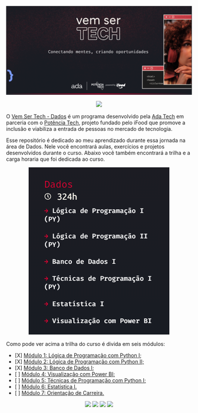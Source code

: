 <img src="Vem-ser-tech.png">
<p align="center">
  <img src="https://img.shields.io/static/v1?label=Status&message=EM_ANDAMENTO&color=blue&style=for-the-badge"/>
</p>
<p>O <a href="https://ada.tech/sou-aluno/programas/ifood-vem-ser-tech" target="_blank">Vem Ser Tech - Dados</a> é um programa desenvolvido pela <a href="https://ada.tech/" target="_blank">Ada Tech</a> em parceria com o <a href="https://potenciatech.com.br/" target="_blank">Potência Tech</a>, projeto fundado pelo iFood que promove a inclusão e viabiliza a entrada de pessoas no mercado de tecnologia.</p>
<p>Esse repositório é dedicado ao meu aprendizado durante essa jornada na área de Dados. Nele você encontrará aulas, exercícios e projetos desenvolvidos durante o curso. Abaixo você também encontrará a trilha e a carga horaria que foi dedicada ao curso.</p>
<p align="center">
  <img src="Trilha.png">
</p>
<p>Como pode ver acima a trilha do curso é divida em seis módulos:</p>
<ul>
  <li>[X] <a href="https://github.com/Math-Muniz/iFood-Adatech-Data-Bootcamp/tree/main/Modulo-01">Módulo 1: Lógica de Programação com Python I;</a></li>
  <li>[X] <a href="https://github.com/Math-Muniz/iFood-Adatech-Data-Bootcamp/tree/main/Modulo-02">Módulo 2: Lógica de Programação com Python II;</a></li>
  <li>[X] <a href="https://github.com/Math-Muniz/iFood-Adatech-Data-Bootcamp/tree/main/Modulo-03">Módulo 3: Banco de Dados I;</a></li>
  <li>[ ] <a href="https://github.com/Math-Muniz/iFood-Adatech-Data-Bootcamp/tree/main/Modulo-04">Módulo 4: Visualização com Power BI;</a></li>
  <li>[ ] <a href="https://github.com/Math-Muniz/iFood-Adatech-Data-Bootcamp/tree/main/Modulo-05">Módulo 5: Técnicas de Programação com Python I;</a></li>
  <li>[ ] <a href="https://github.com/Math-Muniz/iFood-Adatech-Data-Bootcamp/tree/main/Modulo-06">Módulo 6: Estatística I.</a></li>
  <li>[ ] <a href="https://github.com/Math-Muniz/iFood-Adatech-Data-Bootcamp/tree/main/Modulo-07">Módulo 7: Orientação de Carreira.</a></li>
</ul>
<div id="header" align="center">
  <a href="https://www.linkedin.com/in/math-muniz/" target="_blank"><img src="https://img.shields.io/badge/-LinkedIn-%230077B5?style=for-the-badge&logo=linkedin&logoColor=white" target="_blank"></a> 
  <a href = "mailto:math.muniz.damasco@gmail.com"><img src="https://img.shields.io/badge/-Gmail-%23333?style=for-the-badge&logo=gmail&logoColor=white" target="_blank"></a>
  <a href="https://www.kaggle.com/mathmuniz" target="_blank"><img src="https://img.shields.io/badge/Kaggle-20BEFF?style=for-the-badge&logo=Kaggle&logoColor=white" target="_blank"></a>
  <a href="https://medium.com/@math-muniz" target="_blank"><img src="https://img.shields.io/badge/Medium-12100E?style=for-the-badge&logo=medium&logoColor=white" target="_blank"></a>
</div>
